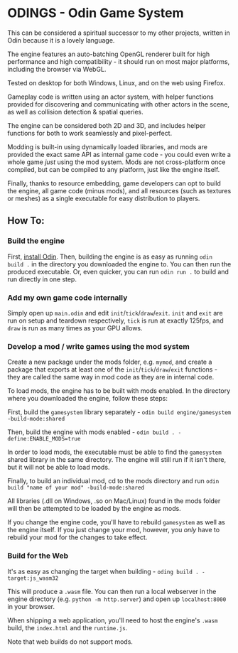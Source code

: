 # ODINGS - Odin Game System

This can be considered a spiritual successor to my other projects, written in Odin because it is a lovely language.

The engine features an auto-batching OpenGL renderer built for high performance and high compatibility - it should run on most major platforms, including the browser via WebGL.

Tested on desktop for both Windows, Linux, and on the web using Firefox.

Gameplay code is written using an actor system, with helper functions provided for discovering and communicating with other actors in the scene, as well as collision detection & spatial queries.

The engine can be considered both 2D and 3D, and includes helper functions for both to work seamlessly and pixel-perfect.

Modding is built-in using dynamically loaded libraries, and mods are provided the exact same API as internal game code - you could even write a whole game *just* using the mod system.
Mods are not cross-platform once compiled, but can be compiled to any platform, just like the engine itself.

Finally, thanks to resource embedding, game developers can opt to build the engine, all game code (minus mods), and all resources (such as textures or meshes) as a single executable for easy distribution to players.


## How To:
### Build the engine
First, [install Odin](https://odin-lang.org/docs/install/).
Then, building the engine is as easy as running `odin build .` in the directory you downloaded the engine to.
You can then run the produced executable.
Or, even quicker, you can run `odin run .` to build and run directly in one step.

### Add my own game code internally
Simply open up `main.odin` and edit `init`/`tick`/`draw`/`exit`.
`init` and `exit` are run on setup and teardown respectively, `tick` is run at exactly 125fps, and `draw` is run as many times as your GPU allows.

### Develop a mod / write games using the mod system
Create a new package under the mods folder, e.g. `mymod`, and create a package that exports at least one of the `init`/`tick`/`draw`/`exit` functions - they are called the same way in mod code as they are in internal code.

To load mods, the engine has to be built with mods enabled.
In the directory where you downloaded the engine, follow these steps:

First, build the `gamesystem` library separately - `odin build engine/gamesystem -build-mode:shared`

Then, build the engine with mods enabled - `odin build . -define:ENABLE_MODS=true`

In order to load mods, the executable must be able to find the `gamesystem` shared library in the same directory. The engine will still run if it isn't there, but it will not be able to load mods.

Finally, to build an individual mod, cd to the mods directory and run `odin build "name of your mod" -build-mode:shared`

All libraries (.dll on Windows, .so on Mac/Linux) found in the mods folder will then be attempted to be loaded by the engine as mods.

If you change the engine code, you'll have to rebuild `gamesystem` as well as the engine itself.
If you just change your mod, however, you *only* have to rebuild your mod for the changes to take effect.

### Build for the Web
It's as easy as changing the target when building - `oding build . -target:js_wasm32`

This will produce a `.wasm` file. You can then run a local webserver in the engine directory (e.g. `python -m http.server`) and open up `localhost:8000` in your browser.

When shipping a web application, you'll need to host the engine's `.wasm` build, the `index.html` and the `runtime.js`.

Note that web builds do not support mods.
